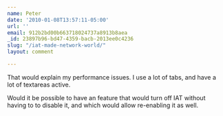 ```yaml
---
name: Peter
date: '2010-01-08T13:57:11-05:00'
url: ''
email: 912b2bd00b663718024737a8913b8aea
_id: 23897b96-bd47-4359-bacb-2013ee0c4236
slug: "/iat-made-network-world/"
layout: comment

---
```


That would explain my performance issues.  I use a lot of tabs, and have a lot of textareas active.

Would it be possible to have an feature that would turn off IAT without having to to disable it, and which would allow re-enabling it as well.
